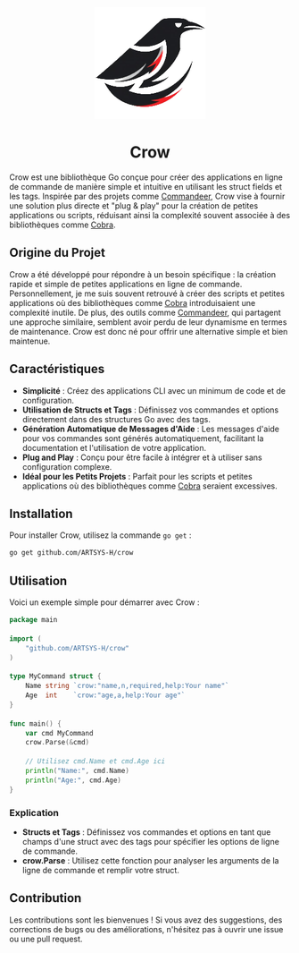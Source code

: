 <div align="center">
    <img src="./assets/images/logo-crow.png" alt="Crow Logo">
    <h1>Crow</h1>
</div>

Crow est une bibliothèque Go conçue pour créer des applications en ligne de commande de manière simple et intuitive en utilisant les struct fields et les tags. Inspirée par des projets comme [Commandeer](commandeer), Crow vise à fournir une solution plus directe et "plug & play" pour la création de petites applications ou scripts, réduisant ainsi la complexité souvent associée à des bibliothèques comme [Cobra](cobra).

## Origine du Projet

Crow a été développé pour répondre à un besoin spécifique : la création rapide et simple de petites applications en ligne de commande. Personnellement, je me suis souvent retrouvé à créer des scripts et petites applications où des bibliothèques comme [Cobra](cobra) introduisaient une complexité inutile. De plus, des outils comme [Commandeer](commandeer), qui partagent une approche similaire, semblent avoir perdu de leur dynamisme en termes de maintenance. Crow est donc né pour offrir une alternative simple et bien maintenue.

## Caractéristiques

- **Simplicité** : Créez des applications CLI avec un minimum de code et de configuration.
- **Utilisation de Structs et Tags** : Définissez vos commandes et options directement dans des structures Go avec des tags.
- **Génération Automatique de Messages d'Aide** : Les messages d'aide pour vos commandes sont générés automatiquement, facilitant la documentation et l'utilisation de votre application.
- **Plug and Play** : Conçu pour être facile à intégrer et à utiliser sans configuration complexe.
- **Idéal pour les Petits Projets** : Parfait pour les scripts et petites applications où des bibliothèques comme [Cobra](cobra) seraient excessives.

## Installation

Pour installer Crow, utilisez la commande `go get` :

```bash
go get github.com/ARTSYS-H/crow
```

## Utilisation

Voici un exemple simple pour démarrer avec Crow :
```go
package main

import (
    "github.com/ARTSYS-H/crow"
)

type MyCommand struct {
    Name string `crow:"name,n,required,help:Your name"`
    Age  int    `crow:"age,a,help:Your age"`
}

func main() {
    var cmd MyCommand
    crow.Parse(&cmd)

    // Utilisez cmd.Name et cmd.Age ici
    println("Name:", cmd.Name)
    println("Age:", cmd.Age)
}
```

### Explication

- **Structs et Tags** : Définissez vos commandes et options en tant que champs d'une struct avec des tags pour spécifier les options de ligne de commande.
- **crow.Parse** : Utilisez cette fonction pour analyser les arguments de la ligne de commande et remplir votre struct.

## Contribution

Les contributions sont les bienvenues ! Si vous avez des suggestions, des corrections de bugs ou des améliorations, n'hésitez pas à ouvrir une issue ou une pull request.

[commandeer]: (https://github.com/jaffee/commandeer)
[cobra]: (https://github.com/spf13/cobra)
